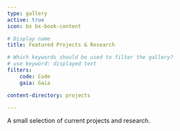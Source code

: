 ```yaml
---
type: gallery
active: true
icon: bx bx-book-content

# Display name
title: Featured Projects & Research

# Which keywords should be used to filter the gallery?
# use keyword: displayed text
filters:
    code: Code
    gaia: Gaia

content-directory: projects

---
```


A small selection of current projects and research.